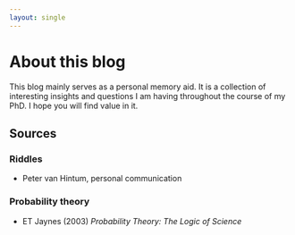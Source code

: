 ```yaml
---
layout: single
---
```


# About this blog

This blog mainly serves as a personal memory aid. It is a collection of interesting insights and questions I am having throughout the course of my PhD. I hope you will find value in it.


## Sources

### Riddles
- Peter van Hintum, personal communication

### Probability theory
- ET Jaynes (2003) _Probability Theory: The Logic of Science_
